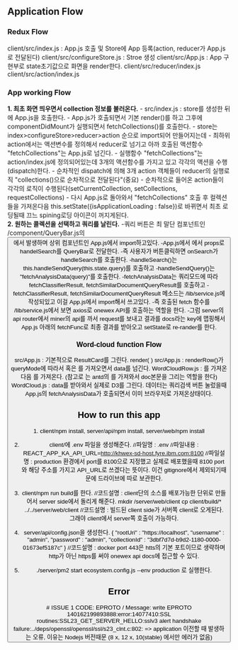 <h2>Application Flow</h2>
<h3>Redux Flow </br></h3>
 client/src/index.js : App.js 호출 및 Store에 App 등록(action, reducer가 App.js로 전달된다)
 client/src/configureStore.js : Stroe 생성
 client/src/App.js : App 구현부로 state초기값으로 화면을 render한다.
 client/src/reducer/index.js
 client/src/action/index.js

<h3>App working Flow</h3>
<b>1. 최초 화면 띄우면서 collection 정보를 불러온다.</b>
- src/index.js : store를 생성한 뒤에 App.js을 호출한다.
- App.js가 호출되면서 기본 render()를 하고 그후에 componentDidMount가 실행되면서 fetchCollections()를 호출한다.
- store는 index>configureStore>reducer>action 순으로 import되어 만들어지는데
- 최하위 action에서는 액션변수를 정의해서 reducer로 넘기고 아까 호출된 액션함수 "fetchCollections"는 App.js로 넘긴다.
- 실행함수 "fetchCollections"는 action/index.js에 정의되어있는데 3개의 액션함수를 가지고 있고 각각의 액션을 수행(dispatch)한다.
- 순차적인 dispatch에 의해 3개 action 객체들이 reducer의 실행로직 "collections()으로 순차적으로 전달된다"(중요)
- 순차적으로 들어온 action들이 각각의 로직이 수행된다(setCurrentCollection, setCollections, requestCollections) 
- 다시 App.js로 돌아와서 "fetchCollections" 호출 후 컬렉션들을 가져온다음 this.setState({isApplicationLoading : false})로 바뀌면서 최초 로딩될때 끄느 spining로딩 아이콘이 꺼지게된다.
</br>
<b>2. 원하는 콜렉션을 선택하고 쿼리를 날린다.</b>
-쿼리 버튼은 최 말단 컴포넌트인 /component/QueryBar.js의 <Button onClick={onSearch}>에서 발생하며 상위 컴포넌트인 App.js에서 import하고있다.
-App.js에서 <QueryBar onSerach={this.handleSearch}>에서 props로 handelSearch를 QueryBar로 전달한다.
-즉 사용자가 버튼클릭하면 onSearch가 handleSearch를 호출한다.
-handleSearch()는 this.handleSendQuery(this.state.query)를 호출하고
-handleSendQuery()는 "fetchAnalysisData(query)"를 호출한다.
-fetchAnalysisData는 쿼리모드에 따라 fetchClassifierResult, fetchSimilarDocumentQueryResult를 호출하고
-fetchClassifierResult, fetchSimilarDocumentQueryResult 메소드는 /lib/service.js에 작성되있고 이걸 App.js에서 import해서 쓰고있다.
-즉 호출된 fetch 함수를 /lib/service.js에서 보면 axios로 onewex API를 호출하는 역할을 한다. 
-그럼 server의 api router에서 miner의 api를 까서 request를 보내고 결과를 docs라는 key에 맵핑해서 App.js 아래의 fetchFunc로 최종 결과를 받아오고 setState로 re-rander를 한다.

<h3>Word-cloud function Flow</h3>
src/App.js : 기본적으로 ResultCard를 그린다. render( <ResulrCard renderRow(queryMode)>)
src/App.js : renderRow()가 queryMode에 따라서 <WordCloudRow> 혹은 <BasicRow>를 가져오면서 data를 넘긴다.
WordCloudRow.js : <BasicRow>를 가져온다음 <WordCloud>를 가져온다. (참고로 <BasicRow>는 antd의 <List>를 가져와서 doc본문을 그리는 역할을 한다)
WordCloud.js : data를 받아와서 실제로 D3를 그린다. 데이터는 쿼리검색 버튼 눌렀을때 App.js의 fetchAnalysisData가 호출되면서 이미 브라우저로 가져온상태이다.

<h2>How to run this app</h2>
1. client/npm install, server/api/npm install, server/web/npm install

2. client/에 .env 파일을 생성해준다.
//파일명 : .env
//파일내용 : REACT_APP_KA_API_URL=http://khwex-sd-host.fyre.ibm.com:8100
//파일설명 : production 환경에서 port를 8100으로 지정했고 실제로 배포했을때 8100 port와 해당 주소를 가지고 API_URL로 쓰겠다는 뜻이다. 이건 gitignore에서 제외되기때문에 드라이브에 따로 보관한다.

3. client/npm run build를 한다.
//코드설명 : client단의 소스를 배포가능한 단위로 만들어서 server side에서 돌리게 해준다.
mkdir /server/web/client
cp client/build/* ../../server/web/client
//코드설명 : 빌드된 client side가 서버쪽 client로 오게된다. 그래야 client에서 server쪽 호출이 가능하다.

4. server/api/config.json을 생성한다.
{
  "rootUri" : "https://localhost",
  "username" : "admin",
  "password" : "admin",
  "collectionId" : "3dbf7d7d-b9d2-1180-0000-01673ef5187c"
}
//코드설명 : docker port 443은 htts의 기본 포트이므로 생략하며 http가 아닌 https를 써야 onewex api docs에 접근할 수 있다.

5. ./server/pm2 start ecosystem.config.js --env production
로 실행한다.

<h2>Error</h2>
# ISSUE 1
CODE: EPROTO / Message: write EPROTO 140162199893888:error:14077410:SSL routines:SSL23_GET_SERVER_HELLO:sslv3 alert handshake failure:../deps/openssl/openssl/ssl/s23_clnt.c:802:
=> application 이전할 때 발생하는 오류, 이유는 Nodejs 버전때문 (8 x, 12 x, 10(stable) 에서만 에러가 없음)

